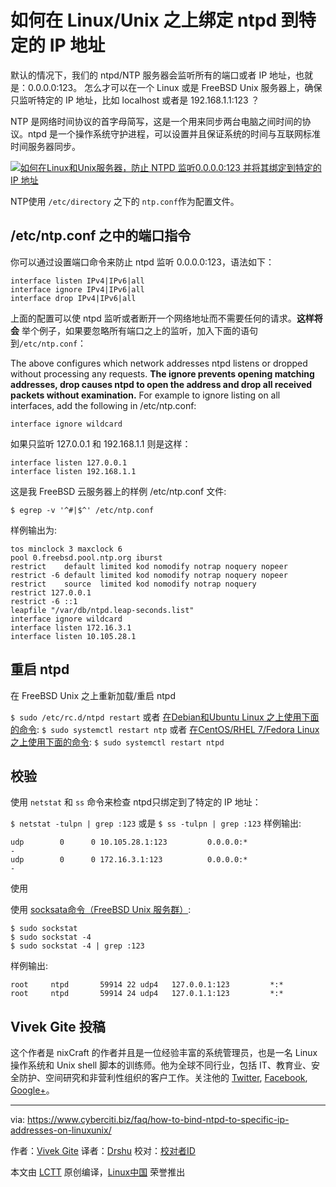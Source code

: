如何在 Linux/Unix 之上绑定 ntpd 到特定的 IP 地址
======

默认的情况下，我们的 ntpd/NTP 服务器会监听所有的端口或者 IP 地址，也就是：0.0.0.0:123。 怎么才可以在一个 Linux 或是 FreeBSD Unix 服务器上，确保只监听特定的 IP 地址，比如 localhost 或者是  192.168.1.1:123 ？

NTP 是网络时间协议的首字母简写，这是一个用来同步两台电脑之间时间的协议。ntpd 是一个操作系统守护进程，可以设置并且保证系统的时间与互联网标准时间服务器同步。

[![如何在Linux和Unix服务器，防止 NTPD 监听0.0.0.0:123 并将其绑定到特定的 IP 地址][1]][1]

NTP使用 `/etc/directory` 之下的 `ntp.conf`作为配置文件。



## /etc/ntp.conf 之中的端口指令

你可以通过设置端口命令来防止 ntpd 监听 0.0.0.0:123，语法如下：

```
interface listen IPv4|IPv6|all
interface ignore IPv4|IPv6|all
interface drop IPv4|IPv6|all
```

上面的配置可以使 ntpd 监听或者断开一个网络地址而不需要任何的请求。**这样将会** 举个例子，如果要忽略所有端口之上的监听，加入下面的语句到`/etc/ntp.conf`：

The above configures which network addresses ntpd listens or dropped without processing any requests. **The ignore prevents opening matching addresses, drop causes ntpd to open the address and drop all received packets without examination.** For example to ignore listing on all interfaces, add the following in /etc/ntp.conf:

`interface ignore wildcard`

如果只监听 127.0.0.1 和 192.168.1.1 则是这样：

```
interface listen 127.0.0.1
interface listen 192.168.1.1
```

这是我 FreeBSD 云服务器上的样例 /etc/ntp.conf 文件:

`$ egrep -v '^#|$^' /etc/ntp.conf`

样例输出为:

```
tos minclock 3 maxclock 6
pool 0.freebsd.pool.ntp.org iburst
restrict    default limited kod nomodify notrap noquery nopeer
restrict -6 default limited kod nomodify notrap noquery nopeer
restrict    source  limited kod nomodify notrap noquery
restrict 127.0.0.1
restrict -6 ::1
leapfile "/var/db/ntpd.leap-seconds.list"
interface ignore wildcard
interface listen 172.16.3.1
interface listen 10.105.28.1
```


## 重启 ntpd

在 FreeBSD Unix 之上重新加载/重启 ntpd

`$ sudo /etc/rc.d/ntpd restart`
或者 [在Debian和Ubuntu Linux 之上使用下面的命令][2]:
`$ sudo systemctl restart ntp`
或者 [在CentOS/RHEL 7/Fedora Linux 之上使用下面的命令][2]:
`$ sudo systemctl restart ntpd`

## 校验

使用 `netstat` 和 `ss` 命令来检查 ntpd只绑定到了特定的 IP 地址：

`$ netstat -tulpn | grep :123`
或是
`$ ss -tulpn | grep :123`
样例输出:

```
udp        0      0 10.105.28.1:123         0.0.0.0:*                           -               
udp        0      0 172.16.3.1:123          0.0.0.0:*                           -
```
使用

使用 [socksata命令（FreeBSD Unix 服务群）][3]:

```
$ sudo sockstat
$ sudo sockstat -4
$ sudo sockstat -4 | grep :123
```


样例输出:

```
root     ntpd       59914 22 udp4   127.0.0.1:123         *:*
root     ntpd       59914 24 udp4   127.0.1.1:123         *:*
```



## Vivek Gite 投稿

这个作者是 nixCraft 的作者并且是一位经验丰富的系统管理员，也是一名 Linux 操作系统和 Unix shell 脚本的训练师。他为全球不同行业，包括 IT、教育业、安全防护、空间研究和非营利性组织的客户工作。关注他的 [Twitter][4], [Facebook][5], [Google+][6]。



--------------------------------------------------------------------------------

via: https://www.cyberciti.biz/faq/how-to-bind-ntpd-to-specific-ip-addresses-on-linuxunix/

作者：[Vivek Gite][a]
译者：[Drshu](https://github.com/Drshu)
校对：[校对者ID](https://github.com/校对者ID)

本文由 [LCTT](https://github.com/LCTT/TranslateProject) 原创编译，[Linux中国](https://linux.cn/) 荣誉推出

[a]:https://www.cyberciti.biz
[1]:https://www.cyberciti.biz/media/new/faq/2017/10/how-to-prevent-ntpd-to-listen-on-all-interfaces-on-linux-unix-box.jpg
[2]:https://www.cyberciti.biz/faq/restarting-ntp-service-on-linux/
[3]:https://www.cyberciti.biz/faq/freebsd-unix-find-the-process-pid-listening-on-a-certain-port-commands/
[4]:https://twitter.com/nixcraft
[5]:https://facebook.com/nixcraft
[6]:https://plus.google.com/+CybercitiBiz
